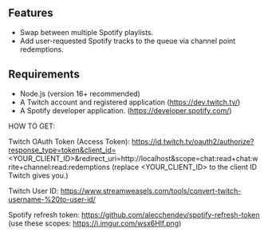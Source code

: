 ## Features
- Swap between multiple Spotify playlists.
- Add user-requested Spotify tracks to the queue via channel point redemptions.

## Requirements
- Node.js (version 16+ recommended)
- A Twitch account and registered application (https://dev.twitch.tv/)
- A Spotify developer application. (https://developer.spotify.com/)

HOW TO GET:

Twitch OAuth Token (Access Token): https://id.twitch.tv/oauth2/authorize?response_type=token&client_id=<YOUR_CLIENT_ID>&redirect_uri=http://localhost&scope=chat:read+chat:write+channel:read:redemptions (replace <YOUR_CLIENT_ID> to the client ID Twitch gives you.)

Twitch User ID: https://www.streamweasels.com/tools/convert-twitch-username-%20to-user-id/

Spotify refresh token: https://github.com/alecchendev/spotify-refresh-token (use these scopes: https://i.imgur.com/wsx6Hlf.png)


